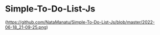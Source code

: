 # Simple-To-Do-List-Js

(https://github.com/NataManatu/Simple-To-Do-List-Js/blob/master/2022-06-18_21-09-25.png)
